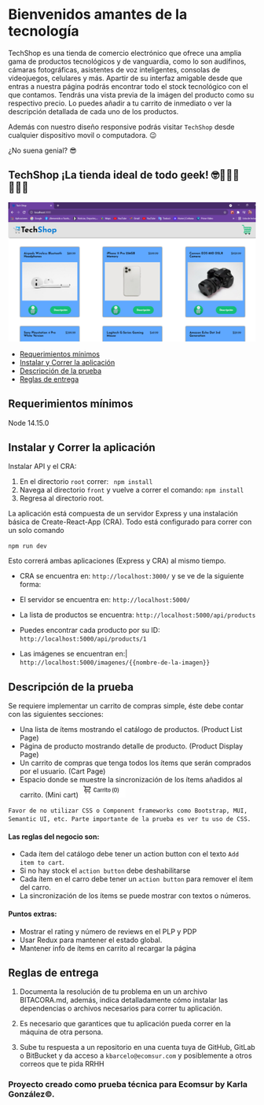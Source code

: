 # Bienvenidos amantes de la tecnología

TechShop es una tienda de comercio electrónico que ofrece una amplia gama de productos tecnológicos y de vanguardia, como lo son audífinos, cámaras fotográficas, asistentes de voz inteligentes, consolas de videojuegos, celulares y más. Apartir de su interfaz amigable desde que entras a nuestra página podrás encontrar todo el stock tecnológico con el que contamos. Tendrás una vista previa de la imágen del producto como su respectivo precio. Lo puedes añadir a tu carrito de inmediato o ver la descripción detallada de cada uno de los productos.

Además con nuestro diseño responsive podrás visitar `TechShop` desde cualquier dispositivo movil o computadora. 😉

¿No suena genial? 😎

## TechShop ¡La tienda ideal de todo geek! 🤓🧑🏻‍💻👩🏻‍💻
 ![Running app](/techShop.png)

  - [Requerimientos mínimos](#requerimientos-mínimos)
  - [Instalar y Correr la aplicación](#instalar-y-correr-la-aplicación)
  - [Descripción de la prueba](#descripción-de-la-prueba)
  - [Reglas de entrega](#reglas-de-entrega)

## Requerimientos mínimos

Node 14.15.0

## Instalar y Correr la aplicación

Instalar API y el CRA:

1. En el directorio `root` correr:
   ` npm install`
2. Navega al directorio `front` y vuelve a correr el comando:
   `npm install`
3. Regresa al directorio root.

La aplicación está compuesta de un servidor Express y una instalación básica de Create-React-App (CRA). Todo está configurado para correr con un solo comando

`npm run dev`

Esto correrá ambas aplicaciones (Express y CRA) al mismo tiempo.

- CRA se encuentra en:
  `http://localhost:3000/`
 y se ve de la siguiente forma:



- El servidor se encuentra en:
  `http://localhost:5000/`

- La lista de productos se encuentra:
  `http://localhost:5000/api/products`

- Puedes encontrar cada producto por su ID:
  `http://localhost:5000/api/products/1`

- Las imágenes se encuentran en:|
  `http://localhost:5000/imagenes/{{nombre-de-la-imagen}}`

## Descripción de la prueba

Se requiere implementar un carrito de compras simple, éste debe contar con las siguientes secciones:

- Una lista de ítems mostrando el catálogo de productos. (Product List Page)
- Página de producto mostrando detalle de producto. (Product Display Page)
- Un carrito de compras que tenga todos los ítems que serán comprados por el usuario. (Cart Page)
- Espacio donde se muestre la sincronización de los ítems añadidos al carrito. (Mini cart) ![mini cart example](/minicart-example.png)

`Favor de no utilizar CSS o Component frameworks como Bootstrap, MUI, Semantic UI, etc. Parte importante de la prueba es ver tu uso de CSS.`

#### Las reglas del negocio son:

- Cada ítem del catálogo debe tener un action button con el texto `Add item to cart`.
- Si no hay stock el `action button` debe deshabilitarse
- Cada ítem en el carro debe tener un `action button` para remover el ítem del carro.
- La sincronización de los ítems se puede mostrar con textos o números.

#### Puntos extras:

- Mostrar el rating y número de reviews en el PLP y PDP
- Usar Redux para mantener el estado global.
- Mantener info de ítems en carrito al recargar la página

## Reglas de entrega

1. Documenta la resolución de tu problema en un un archivo BITACORA.md, además, indica detalladamente cómo instalar las dependencias o archivos necesarios para correr tu aplicación.

2. Es necesario que garantices que tu aplicación pueda correr en la máquina de otra persona.

3. Sube tu respuesta a un repositorio en una cuenta tuya de GitHub, GitLab o BitBucket y da acceso a `kbarcelo@ecomsur.com` y posiblemente a otros correos que te pida RRHH

### Proyecto creado como prueba técnica para Ecomsur by Karla González©. 


